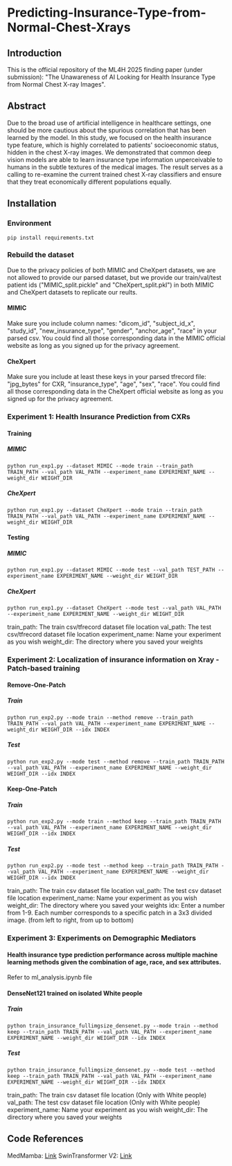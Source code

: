 # Predicting-Insurance-Type-from-Normal-Chest-Xrays
## Introduction
This is the official repository of the ML4H 2025 finding paper (under submission): "The Unawareness of AI Looking for Health Insurance Type from Normal Chest X-ray Images".

## Abstract
Due to the broad use of artificial intelligence in healthcare settings, one should be more cautious about the spurious correlation that has been learned by the model. In this study, we focused on the health insurance type feature, which is highly correlated to patients' socioeconomic status, hidden in the chest X-ray images. We demonstrated that common deep vision models are able to learn insurance type information unperceivable to humans in the subtle textures of the medical images. The result serves as a calling to re-examine the current trained chest X-ray classifiers and ensure that they treat economically different populations equally.

## Installation

### Environment
```
pip install requirements.txt
```
### Rebuild the dataset
Due to the privacy policies of both MIMIC and CheXpert datasets, we are not allowed to provide our parsed dataset, but we provide our train/val/test patient ids ("MIMIC_split.pickle" and "CheXpert_split.pkl") in both MIMIC and CheXpert datasets to replicate our reults.

#### MIMIC
Make sure you include column names: "dicom_id", "subject_id_x", "study_id", "new_insurance_type", "gender", "anchor_age", "race" in your parsed csv. You could find all those corresponding data in the MIMIC official website as long as you signed up for the privacy agreement.

#### CheXpert
Make sure you include at least these keys in your parsed tfrecord file: "jpg_bytes" for CXR, "insurance_type", "age", "sex", "race". You could find all those corresponding data in the CheXpert official website as long as you signed up for the privacy agreement.

### Experiment 1: Health Insurance Prediction from CXRs
#### Training
##### MIMIC
```
python run_exp1.py --dataset MIMIC --mode train --train_path TRAIN_PATH --val_path VAL_PATH --experiment_name EXPERIMENT_NAME --weight_dir WEIGHT_DIR
```

##### CheXpert
```
python run_exp1.py --dataset CheXpert --mode train --train_path TRAIN_PATH --val_path VAL_PATH --experiment_name EXPERIMENT_NAME --weight_dir WEIGHT_DIR
```

#### Testing
##### MIMIC
```
python run_exp1.py --dataset MIMIC --mode test --val_path TEST_PATH --experiment_name EXPERIMENT_NAME --weight_dir WEIGHT_DIR
```

##### CheXpert
```
python run_exp1.py --dataset CheXpert --mode test --val_path VAL_PATH --experiment_name EXPERIMENT_NAME --weight_dir WEIGHT_DIR
```
train_path: The train csv/tfrecord dataset file location
val_path: The test csv/tfrecord dataset file location
experiment_name: Name your experiment as you wish
weight_dir: The directory where you saved your weights

### Experiment 2: Localization of insurance information on Xray - Patch-based training
#### Remove-One-Patch 
##### Train
```
python run_exp2.py --mode train --method remove --train_path TRAIN_PATH --val_path VAL_PATH --experiment_name EXPERIMENT_NAME --weight_dir WEIGHT_DIR --idx INDEX
```

##### Test
```
python run_exp2.py --mode test --method remove --train_path TRAIN_PATH --val_path VAL_PATH --experiment_name EXPERIMENT_NAME --weight_dir WEIGHT_DIR --idx INDEX
```

#### Keep-One-Patch 
##### Train
```
python run_exp2.py --mode train --method keep --train_path TRAIN_PATH --val_path VAL_PATH --experiment_name EXPERIMENT_NAME --weight_dir WEIGHT_DIR --idx INDEX
```

##### Test
```
python run_exp2.py --mode test --method keep --train_path TRAIN_PATH --val_path VAL_PATH --experiment_name EXPERIMENT_NAME --weight_dir WEIGHT_DIR --idx INDEX
```
train_path: The train csv dataset file location
val_path: The test csv dataset file location
experiment_name: Name your experiment as you wish
weight_dir: The directory where you saved your weights
idx: Enter a number from 1-9. Each number corresponds to a specific patch in a 3x3 divided image. (from left to right, from up to bottom)

### Experiment 3: Experiments on Demographic Mediators
#### Health insurance type prediction performance across multiple machine learning methods given the combination of age, race, and sex attributes.
Refer to ml_analysis.ipynb file

#### DenseNet121 trained on isolated White people
##### Train
```
python train_insurance_fullimgsize_densenet.py --mode train --method keep --train_path TRAIN_PATH --val_path VAL_PATH --experiment_name EXPERIMENT_NAME --weight_dir WEIGHT_DIR --idx INDEX
```

##### Test
```
python train_insurance_fullimgsize_densenet.py --mode test --method keep --train_path TRAIN_PATH --val_path VAL_PATH --experiment_name EXPERIMENT_NAME --weight_dir WEIGHT_DIR --idx INDEX
```
train_path: The train csv dataset file location (Only with White people)
val_path: The test csv dataset file location (Only with White people)
experiment_name: Name your experiment as you wish
weight_dir: The directory where you saved your weights

## Code References
MedMamba: [Link](https://github.com/YubiaoYue/MedMamba)
SwinTransformer V2: [Link](https://github.com/ChristophReich1996/Swin-Transformer-V2)













